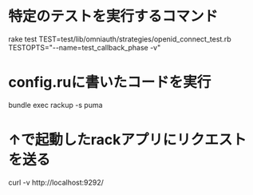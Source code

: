 # 特定のテストを実行するコマンド
rake test TEST=test/lib/omniauth/strategies/openid_connect_test.rb TESTOPTS="--name=test_callback_phase -v"

# config.ruに書いたコードを実行
bundle exec rackup -s puma

# ↑で起動したrackアプリにリクエストを送る
curl -v http://localhost:9292/
